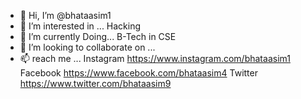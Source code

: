 - 👋 Hi, I’m @bhataasim1
- 👀 I’m interested in ... Hacking
- 🌱 I’m currently Doing... B-Tech in CSE
- 💞️ I’m looking to collaborate on ... 
- 📫  reach me ... 
            Instagram
                 https://www.instagram.com/bhataasim1
            Facebook
                 https://www.facebook.com/bhataasim4
            Twitter
                 https://www.twitter.com/bhataasim9

<!---
bhataasim1/bhataasim1 is a ✨ special ✨ repository because its `README.md` (this file) appears on your GitHub profile.
You can click the Preview link to take a look at your changes.
--->
